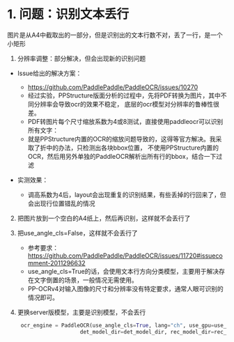 # 1. 问题：识别文本丢行

图片是从A4中截取出的一部分，但是识别出的文本行数不对，丢了一行，是一个小矩形

1. 分辨率调整：部分解决，但会出现新的识别问题

  - Issue给出的解决方案：
    - https://github.com/PaddlePaddle/PaddleOCR/issues/10270
    - 经过实验，PPStructure版面分析的过程中，先将PDF转换为图片，其中不同分辨率会导致ocr的效果不稳定，
      底层的ocr模型对分辨率的鲁棒性很差。
    - PDF转图片每个尺寸缩放系数为4或8测试，直接使用paddleocr可以识别所有文字：
    - 就是PPStructure内置的OCR的缩放问题导致的，这得等官方解决。我采取了折中的办法，只检测出各块bbox位置，
      不使用PPStructure内置的OCR，然后用另外单独的PaddleOCR解析出所有行的bbox，结合一下过滤

  - 实测效果：
    - 调高系数为4后，layout会出现重复的识别结果，有些丢掉的行回来了，但会出现行位置错乱的情况

2. 把图片放到一个空白的A4纸上，然后再识别，这样就不会丢行了

3. 把use_angle_cls=False，这样就不会丢行了
   - 参考要求：https://github.com/PaddlePaddle/PaddleOCR/issues/11720#issuecomment-2011296632
   - use_angle_cls=True的话，会使用文本行方向分类模型，主要用于解决存在文字倒置的场景，一般情况无需使用。
   - PP-OCRv4对输入图像的尺寸和分辨率没有特定要求，通常人眼可识别的情况即可。

4. 更换server版模型，主要是识别模型，不会丢行

   ```python
    ocr_engine = PaddleOCR(use_angle_cls=True, lang="ch", use_gpu=use_gpu, show_log=True,
                       det_model_dir=det_model_dir, rec_model_dir=rec_model_dir)
   ```